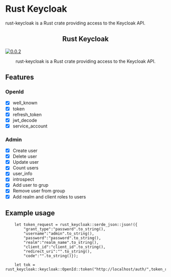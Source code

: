 # Rust Keycloak
rust-keycloak is a Rust crate providing access to the Keycloak API.  

<p align="center">
  <h2 align="center">Rust Keycloak</a></h3>
  <a href="https://crates.io/crates/rust-keycloak"><img src="https://img.shields.io/badge/crates.io-v0.0.2-orange.svg?longCache=true" alt="0.0.2" title="rust-keycloak’s current version badge"></a>
  <p align="center">rust-keycloak is a Rust crate providing access to the Keycloak API.</a></p>
</p>


## Features

### OpenId

* [x] well_known
* [x] token
* [x] refresh_token
* [x] jwt_decode
* [x] service_account

### Admin

* [x] Create user
* [x] Delete user
* [x] Update user
* [x] Count users
* [x] user_info
* [x] introspect
* [x] Add user to grup
* [x] Remove user from group
* [x] Add realm and client roles to users

## Example usage

```
    let token_request = rust_keycloak::serde_json::json!({
        "grant_type":"password".to_string(),
        "username":"admin".to_string(),
        "password":"password".to_string(),
        "realm":"realm_name".to_string(), 
        "client_id":"client_id".to_string(), 
        "redirect_uri":"".to_string(), 
        "code":"".to_string()});

    let tok = rust_keycloak::keycloak::OpenId::token("http://localhost/auth/",token_request,"realm_name");
```
